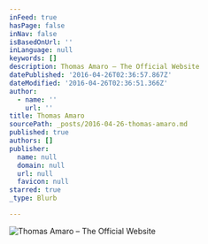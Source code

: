 ```yaml
---
inFeed: true
hasPage: false
inNav: false
isBasedOnUrl: ''
inLanguage: null
keywords: []
description: Thomas Amaro – The Official Website
datePublished: '2016-04-26T02:36:57.867Z'
dateModified: '2016-04-26T02:36:51.366Z'
author:
  - name: ''
    url: ''
title: Thomas Amaro
sourcePath: _posts/2016-04-26-thomas-amaro.md
published: true
authors: []
publisher:
  name: null
  domain: null
  url: null
  favicon: null
starred: true
_type: Blurb

---
```

![Thomas Amaro – The Official Website](https://the-grid-user-content.s3-us-west-2.amazonaws.com/08889d05-72ec-4d6a-8d2a-d45dc5156290.jpg)
